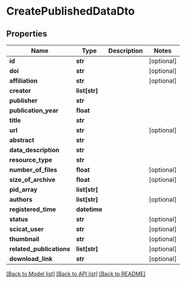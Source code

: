 # CreatePublishedDataDto

## Properties
Name | Type | Description | Notes
------------ | ------------- | ------------- | -------------
**id** | **str** |  | [optional] 
**doi** | **str** |  | [optional] 
**affiliation** | **str** |  | [optional] 
**creator** | **list[str]** |  | 
**publisher** | **str** |  | 
**publication_year** | **float** |  | 
**title** | **str** |  | 
**url** | **str** |  | [optional] 
**abstract** | **str** |  | 
**data_description** | **str** |  | 
**resource_type** | **str** |  | 
**number_of_files** | **float** |  | [optional] 
**size_of_archive** | **float** |  | [optional] 
**pid_array** | **list[str]** |  | 
**authors** | **list[str]** |  | [optional] 
**registered_time** | **datetime** |  | 
**status** | **str** |  | [optional] 
**scicat_user** | **str** |  | [optional] 
**thumbnail** | **str** |  | [optional] 
**related_publications** | **list[str]** |  | [optional] 
**download_link** | **str** |  | [optional] 

[[Back to Model list]](../README.md#documentation-for-models) [[Back to API list]](../README.md#documentation-for-api-endpoints) [[Back to README]](../README.md)


